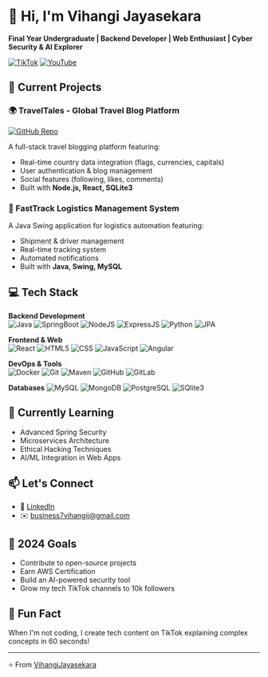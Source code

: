# 👋 Hi, I'm Vihangi Jayasekara 

**Final Year Undergraduate | Backend Developer | Web Enthusiast | Cyber Security & AI Explorer**

[![TikTok](https://img.shields.io/badge/TikTok-IT_Content-FF0050?style=flat&logo=tiktok)](https://www.tiktok.com/@codecrafter707)
[![YouTube](https://img.shields.io/badge/YouTube-Channel-FF0000?style=flat&logo=youtube)](https://www.youtube.com/@vevochallenge9459)

## 🔭 Current Projects

### 🌍 TravelTales - Global Travel Blog Platform
[![GitHub Repo](https://img.shields.io/badge/GitHub-Repository-181717?style=flat&logo=github)](https://github.com/viha-20/6COSC022C-Advanced-Server-Side-Web-Programming_CW2)

A full-stack travel blogging platform featuring:
- Real-time country data integration (flags, currencies, capitals)
- User authentication & blog management
- Social features (following, likes, comments)
- Built with **Node.js, React, SQLite3**

### 🚚 FastTrack Logistics Management System
A Java Swing application for logistics automation featuring:
- Shipment & driver management
- Real-time tracking system
- Automated notifications
- Built with **Java, Swing, MySQL**

## 💻 Tech Stack

**Backend Development**  
![Java](https://img.shields.io/badge/Java-ED8B00?style=flat&logo=openjdk&logoColor=white)
![SpringBoot](https://img.shields.io/badge/Spring_Boot-6DB33F?style=flat&logo=spring&logoColor=white)
![NodeJS](https://img.shields.io/badge/Node.js-339933?style=flat&logo=nodedotjs&logoColor=white)
![ExpressJS](https://img.shields.io/badge/Express-000000?style=flat&logo=express&logoColor=white)
![Python](https://img.shields.io/badge/Python-3776AB?style=flat&logo=python&logoColor=white)
![JPA](https://img.shields.io/badge/JPA-59666C?style=flat&logo=databricks&logoColor=white)

**Frontend & Web**  
![React](https://img.shields.io/badge/React-61DAFB?style=flat&logo=react&logoColor=black)
![HTML5](https://img.shields.io/badge/HTML5-E34F26?style=flat&logo=html5&logoColor=white)
![CSS](https://img.shields.io/badge/CSS3-1572B6?style=flat&logo=css3&logoColor=white)
![JavaScript](https://img.shields.io/badge/JavaScript-F7DF1E?style=flat&logo=javascript&logoColor=black)
![Angular](https://img.shields.io/badge/Angular-E34F26?style=flat&logo=angular&logoColor=white)


**DevOps & Tools**  
![Docker](https://img.shields.io/badge/Docker-2496ED?style=flat&logo=docker&logoColor=white)
![Git](https://img.shields.io/badge/Git-F05032?style=flat&logo=git&logoColor=white)
![Maven](https://img.shields.io/badge/Maven-C71A36?style=flat&logo=apachemaven&logoColor=white)
![GitHub](https://img.shields.io/badge/GitHub-181717?style=flat&logo=github&logoColor=white)
![GitLab](https://img.shields.io/badge/GitLab-FCA121?style=flat&logo=gitlab&logoColor=white)

**Databases**
![MySQL](https://img.shields.io/badge/MySQL-4479A1?style=flat&logo=mysql&logoColor=white)
![MongoDB](https://img.shields.io/badge/MongoDB-47A248?style=flat&logo=mongodb&logoColor=white)
![PostgreSQL](https://img.shields.io/badge/PostgreSQL-4479A1?style=flat&logo=postgresql&logoColor=white)
![SQlite3](https://img.shields.io/badge/SQlite3-47A248?style=flat&logo=sqlite3&logoColor=white)

## 🌱 Currently Learning
- Advanced Spring Security
- Microservices Architecture
- Ethical Hacking Techniques
- AI/ML Integration in Web Apps

## 📫 Let's Connect
- 💼 [LinkedIn](https://www.linkedin.com/in/vihangi-jayasekara-074394213/)
- ✉️ business7vihangij@gmail.com 

## 🎯 2024 Goals
- Contribute to open-source projects
- Earn AWS Certification
- Build an AI-powered security tool
- Grow my tech TikTok channels to 10k followers

## 🎨 Fun Fact
When I'm not coding, I create tech content on TikTok explaining complex concepts in 60 seconds!

---

⭐ From [VihangiJayasekara](https://github.com/viha-20)
